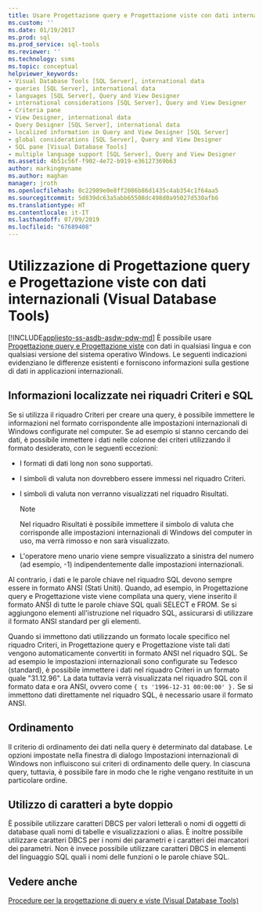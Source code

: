 ```yaml
---
title: Usare Progettazione query e Progettazione viste con dati internazionali | Microsoft Docs
ms.custom: ''
ms.date: 01/19/2017
ms.prod: sql
ms.prod_service: sql-tools
ms.reviewer: ''
ms.technology: ssms
ms.topic: conceptual
helpviewer_keywords:
- Visual Database Tools [SQL Server], international data
- queries [SQL Server], international data
- languages [SQL Server], Query and View Designer
- international considerations [SQL Server], Query and View Designer
- Criteria pane
- View Designer, international data
- Query Designer [SQL Server], international data
- localized information in Query and View Designer [SQL Server]
- global considerations [SQL Server], Query and View Designer
- SQL pane [Visual Database Tools]
- multiple language support [SQL Server], Query and View Designer
ms.assetid: 4b51c56f-f902-4e72-b919-e36127369b63
author: markingmyname
ms.author: maghan
manager: jroth
ms.openlocfilehash: 0c22989e0e8ff2086b86d1435c4ab354c1f64aa5
ms.sourcegitcommit: 5d839dc63a5abb65508dc498d0a95027d530afb6
ms.translationtype: HT
ms.contentlocale: it-IT
ms.lasthandoff: 07/09/2019
ms.locfileid: "67689408"
---
```

# <a name="use-the-query-and-view-designer-with-international-data-visual-database-tools"></a>Utilizzazione di Progettazione query e Progettazione viste con dati internazionali (Visual Database Tools)
[!INCLUDE[appliesto-ss-asdb-asdw-pdw-md](../../includes/appliesto-ss-asdb-asdw-pdw-md.md)]
È possibile usare [Progettazione query e Progettazione viste](../../ssms/visual-db-tools/query-and-view-designer-tools-visual-database-tools.md) con dati in qualsiasi lingua e con qualsiasi versione del sistema operativo Windows. Le seguenti indicazioni evidenziano le differenze esistenti e forniscono informazioni sulla gestione di dati in applicazioni internazionali.  
  
## <a name="localized-information-in-the-criteria-and-sql-panes"></a>Informazioni localizzate nei riquadri Criteri e SQL  
Se si utilizza il riquadro Criteri per creare una query, è possibile immettere le informazioni nel formato corrispondente alle impostazioni internazionali di Windows configurate nel computer. Se ad esempio si stanno cercando dei dati, è possibile immettere i dati nelle colonne dei criteri utilizzando il formato desiderato, con le seguenti eccezioni:  
  
-   I formati di dati long non sono supportati.  
  
-   I simboli di valuta non dovrebbero essere immessi nel riquadro Criteri.  
  
-   I simboli di valuta non verranno visualizzati nel riquadro Risultati.  
  
    > [!NOTE]  
    > Nel riquadro Risultati è possibile immettere il simbolo di valuta che corrisponde alle impostazioni internazionali di Windows del computer in uso, ma verrà rimosso e non sarà visualizzato.  
  
-   L'operatore meno unario viene sempre visualizzato a sinistra del numero (ad esempio, -1) indipendentemente dalle impostazioni internazionali.  
  
Al contrario, i dati e le parole chiave nel riquadro SQL devono sempre essere in formato ANSI (Stati Uniti). Quando, ad esempio, in Progettazione query e Progettazione viste viene compilata una query, viene inserito il formato ANSI di tutte le parole chiave SQL quali SELECT e FROM. Se si aggiungono elementi all'istruzione nel riquadro SQL, assicurarsi di utilizzare il formato ANSI standard per gli elementi.  
  
Quando si immettono dati utilizzando un formato locale specifico nel riquadro Criteri, in Progettazione query e Progettazione viste tali dati vengono automaticamente convertiti in formato ANSI nel riquadro SQL. Se ad esempio le impostazioni internazionali sono configurate su Tedesco (standard), è possibile immettere i dati nel riquadro Criteri in un formato quale "31.12.96". La data tuttavia verrà visualizzata nel riquadro SQL con il formato data e ora ANSI, ovvero come `{ ts '1996-12-31 00:00:00' }.` Se si immettono dati direttamente nel riquadro SQL, è necessario usare il formato ANSI.  
  
## <a name="sort-order"></a>Ordinamento  
Il criterio di ordinamento dei dati nella query è determinato dal database. Le opzioni impostate nella finestra di dialogo Impostazioni internazionali di Windows non influiscono sui criteri di ordinamento delle query. In ciascuna query, tuttavia, è possibile fare in modo che le righe vengano restituite in un particolare ordine.  
  
## <a name="using-double-byte-characters"></a>Utilizzo di caratteri a byte doppio  
È possibile utilizzare caratteri DBCS per valori letterali o nomi di oggetti di database quali nomi di tabelle e visualizzazioni o alias. È inoltre possibile utilizzare caratteri DBCS per i nomi dei parametri e i caratteri dei marcatori dei parametri. Non è invece possibile utilizzare caratteri DBCS in elementi del linguaggio SQL quali i nomi delle funzioni o le parole chiave SQL.  
  
## <a name="see-also"></a>Vedere anche  
[Procedure per la progettazione di query e viste (Visual Database Tools)](../../ssms/visual-db-tools/design-queries-and-views-how-to-topics-visual-database-tools.md)  
  
